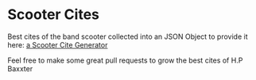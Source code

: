 # Scooter Cites
Best cites of the band scooter collected into an JSON Object to provide it here:
[a Scooter Cite Generator](http://www.howmuchisthefish.de/)

Feel free to make some great pull requests to grow the best cites of H.P Baxxter
